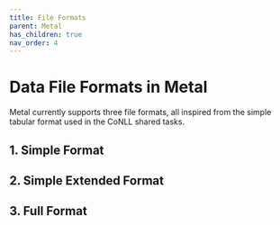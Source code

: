 ```yaml
---
title: File Formats
parent: Metal
has_children: true
nav_order: 4
---
```


# Data File Formats in Metal

Metal currently supports three file formats, all inspired from the simple tabular format used in the CoNLL shared tasks.

## 1. Simple Format

## 2. Simple Extended Format

## 3. Full Format

